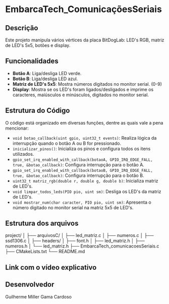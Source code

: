 # EmbarcaTech_ComunicaçõesSeriais

## Descrição
Este projeto manipula vários vértices da placa BitDogLab: LED's RGB, matriz de LED's 5x5, botões e display.

## Funcionalidades
- **Botão A**: Liga/desliga LED verde.
- **Botão B**: Liga/desliga LED azul.
- **Matriz de LED's 5x5**: Mostra números digitados no monitor serial. (0-9)
- **Display**: Mostra se os LED's foram ligados/desligados e imprime os caracteres, maiúsculos e minúsculos, digitados no monitor serial.

## Estrutura do Código
O código está organizado em diversas funções, dentre as quais vale a pena mencionar:

- `void botao_callback(uint gpio, uint32_t events)`: Realiza lógica da interrupção quando o botão A ou B for pressionado.
- `inicializar_pinos()`: Inicializa os pinos e configura todos os itens utilizados.
- `gpio_set_irq_enabled_with_callback(botaoA, GPIO_IRQ_EDGE_FALL, true, &botao_callback)`: Configura interrupção para o botão A.
- `gpio_set_irq_enabled_with_callback(botaoB, GPIO_IRQ_EDGE_FALL, true, &botao_callback)`: Configura interrupção para o botão B.
- `uint32_t matriz_rgb(double r, double g, double b)`: Inicializa matriz de LED's.
- `void limpar_todos_leds(PIO pio, uint sm)`: Desliga os LED's da matriz de LED's.
- `void mostrar_num(char caracter, PIO pio, uint sm)`: Apresenta o número digitado no monitor serial na matriz 5x5 de LED's.

## Estrutura dos arquivos

project/
│
├── arquivosC/
│   ├── led_matriz.c
│   ├── numeros.c
│   ├── ssd1306.c
│
├── headers/
│   ├── font.h
│   ├── led_matriz.h
│   ├── numeros.h
│   └── led_matriz.h
├── EmbarcaTech_comunicacoesSeriais.c
├── CMakeLists.txt
└── README.md

## Link com o vídeo explicativo

## Desenvolvedor
Guilherme Miller Gama Cardoso